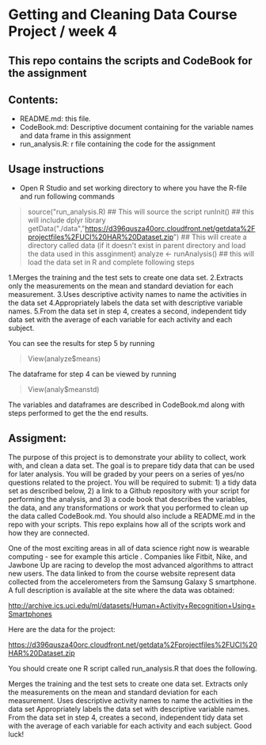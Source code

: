 # Getting and Cleaning Data Course Project / week 4
## This repo contains the scripts and CodeBook for the assignment
## Contents:
- README.md: this file. 
- CodeBook.md: Descriptive document containing for the variable names and data frame in this assignment
- run_analysis.R: r file containing the code for the assignment

## Usage instructions
- Open R Studio and set working directory to where you have the R-file and run following commands
> source("run_analysis.R) ## This will source the script
> runInit() ## this will include dplyr library
> getData("./data","https://d396qusza40orc.cloudfront.net/getdata%2Fprojectfiles%2FUCI%20HAR%20Dataset.zip") ## This will create a directory called data (if it doesn't exist in parent directory and load the data used in this assginment)
> analyze <- runAnalysis() ## this will load the data set in R and complete following steps

1.Merges the training and the test sets to create one data set.
2.Extracts only the measurements on the mean and standard deviation for each measurement.
3.Uses descriptive activity names to name the activities in the data set
4.Appropriately labels the data set with descriptive variable names.
5.From the data set in step 4, creates a second, independent tidy data set with the average of each variable for each activity and each subject.

You can see the results for step 5 by running
> View(analyze$means)

The dataframe for step 4 can be viewed by running
> View(analy$meanstd)

The variables and dataframes are described in CodeBook.md along with steps performed to get the the end results.

## Assigment:
The purpose of this project is to demonstrate your ability to collect, work with, and clean a data set. The goal is to prepare tidy data that can be used for later analysis. You will be graded by your peers on a series of yes/no questions related to the project. You will be required to submit: 1) a tidy data set as described below, 2) a link to a Github repository with your script for performing the analysis, and 3) a code book that describes the variables, the data, and any transformations or work that you performed to clean up the data called CodeBook.md. You should also include a README.md in the repo with your scripts. This repo explains how all of the scripts work and how they are connected.

One of the most exciting areas in all of data science right now is wearable computing - see for example this article . Companies like Fitbit, Nike, and Jawbone Up are racing to develop the most advanced algorithms to attract new users. The data linked to from the course website represent data collected from the accelerometers from the Samsung Galaxy S smartphone. A full description is available at the site where the data was obtained:

http://archive.ics.uci.edu/ml/datasets/Human+Activity+Recognition+Using+Smartphones

Here are the data for the project:

https://d396qusza40orc.cloudfront.net/getdata%2Fprojectfiles%2FUCI%20HAR%20Dataset.zip

You should create one R script called run_analysis.R that does the following.

Merges the training and the test sets to create one data set.
Extracts only the measurements on the mean and standard deviation for each measurement.
Uses descriptive activity names to name the activities in the data set
Appropriately labels the data set with descriptive variable names.
From the data set in step 4, creates a second, independent tidy data set with the average of each variable for each activity and each subject.
Good luck!
